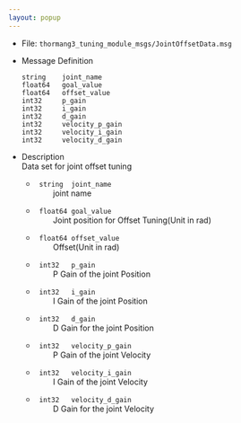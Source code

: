 ```yaml
---
layout: popup
---
```


- File: `thormang3_tuning_module_msgs/JointOffsetData.msg`

- Message Definition
    ```
    string    joint_name
    float64   goal_value
    float64   offset_value
    int32     p_gain
    int32     i_gain
    int32     d_gain
    int32     velocity_p_gain
    int32     velocity_i_gain
    int32     velocity_d_gain
    ```


- Description  
Data set for joint offset tuning

    * ` string  joint_name`  
&emsp;&emsp; joint name

    * ` float64 goal_value`  
&emsp;&emsp; Joint position for Offset Tuning(Unit in rad)

    * ` float64 offset_value`  
&emsp;&emsp; Offset(Unit in rad)

    * ` int32   p_gain`  
&emsp;&emsp; P Gain of the joint Position

    * ` int32   i_gain`  
&emsp;&emsp; I Gain of the joint Position

    * ` int32   d_gain`  
&emsp;&emsp; D Gain for the joint Position

    * ` int32   velocity_p_gain`  
&emsp;&emsp; P Gain of the joint Velocity

    * ` int32   velocity_i_gain`  
&emsp;&emsp; I Gain of the joint Velocity

    * ` int32   velocity_d_gain`  
&emsp;&emsp; D Gain for the joint Velocity
